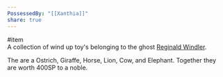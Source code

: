 ```yaml
---  
PossessedBy: "[[Xanthia]]"  
share: true  
---  
```

#item   
A collection of wind up toy's belonging to the ghost [Reginald Windler](Reginald%20Windler.md).   
  
The are a Ostrich, Giraffe, Horse, Lion, Cow, and Elephant. Together they are worth 400SP to a noble.  
  
